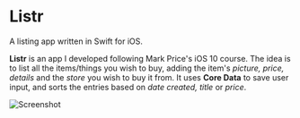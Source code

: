 # Listr
A listing app written in Swift for iOS.

**Listr** is an app I developed following Mark Price's iOS 10 course.
The idea is to list all the items/things you wish to buy, adding the item's _picture, price, details_ and the _store_ you wish to buy it from.
It uses **Core Data** to save user input, and sorts the entries based on _date created, title_ or _price_. 

![Screenshot](https://raw.github.com/etchsaleh/Listr/screenshots/scr.png)
